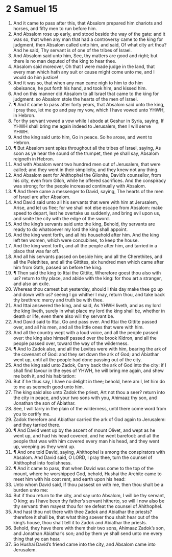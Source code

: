 ﻿# 2 Samuel 15
1. And it came to pass after this, that Absalom prepared him chariots and horses, and fifty men to run before him. 
2. And Absalom rose up early, and stood beside the way of the gate: and it was so, that when any man that had a controversy came to the king for judgment, then Absalom called unto him, and said, Of what city art thou? And he said, Thy servant is of one of the tribes of Israel. 
3. And Absalom said unto him, See, thy matters are good and right; but there is no man deputed of the king to hear thee. 
4. Absalom said moreover, Oh that I were made judge in the land, that every man which hath any suit or cause might come unto me, and I would do him justice! 
5. And it was so, that when any man came nigh to him to do him obeisance, he put forth his hand, and took him, and kissed him. 
6. And on this manner did Absalom to all Israel that came to the king for judgment: so Absalom stole the hearts of the men of Israel. 
7. ¶ And it came to pass after forty years, that Absalom said unto the king, I pray thee, let me go and pay my vow, which I have vowed unto YHWH, in Hebron. 
8. For thy servant vowed a vow while I abode at Geshur in Syria, saying, If YHWH shall bring me again indeed to Jerusalem, then I will serve YHWH. 
9. And the king said unto him, Go in peace. So he arose, and went to Hebron. 
10. ¶ But Absalom sent spies throughout all the tribes of Israel, saying, As soon as ye hear the sound of the trumpet, then ye shall say, Absalom reigneth in Hebron. 
11. And with Absalom went two hundred men out of Jerusalem, that were called; and they went in their simplicity, and they knew not any thing. 
12. And Absalom sent for Ahithophel the Gilonite, David’s counsellor, from his city, even from Giloh, while he offered sacrifices. And the conspiracy was strong; for the people increased continually with Absalom. 
13. ¶ And there came a messenger to David, saying, The hearts of the men of Israel are after Absalom. 
14. And David said unto all his servants that were with him at Jerusalem, Arise, and let us flee; for we shall not else escape from Absalom: make speed to depart, lest he overtake us suddenly, and bring evil upon us, and smite the city with the edge of the sword. 
15. And the king’s servants said unto the king, Behold, thy servants are ready to do whatsoever my lord the king shall appoint. 
16. And the king went forth, and all his household after him. And the king left ten women, which were concubines, to keep the house. 
17. And the king went forth, and all the people after him, and tarried in a place that was far off. 
18. And all his servants passed on beside him; and all the Cherethites, and all the Pelethites, and all the Gittites, six hundred men which came after him from Gath, passed on before the king. 
19. ¶ Then said the king to Ittai the Gittite, Wherefore goest thou also with us? return to thy place, and abide with the king: for thou art a stranger, and also an exile. 
20. Whereas thou camest but yesterday, should I this day make thee go up and down with us? seeing I go whither I may, return thou, and take back thy brethren: mercy and truth be with thee. 
21. And Ittai answered the king, and said, As YHWH liveth, and as my lord the king liveth, surely in what place my lord the king shall be, whether in death or life, even there also will thy servant be. 
22. And David said to Ittai, Go and pass over. And Ittai the Gittite passed over, and all his men, and all the little ones that were with him. 
23. And all the country wept with a loud voice, and all the people passed over: the king also himself passed over the brook Kidron, and all the people passed over, toward the way of the wilderness. 
24. ¶ And lo Zadok also, and all the Levites were with him, bearing the ark of the covenant of God: and they set down the ark of God; and Abiathar went up, until all the people had done passing out of the city. 
25. And the king said unto Zadok, Carry back the ark of God into the city: if I shall find favour in the eyes of YHWH, he will bring me again, and shew me both it, and his habitation: 
26. But if he thus say, I have no delight in thee; behold, here am I, let him do to me as seemeth good unto him. 
27. The king said also unto Zadok the priest, Art not thou a seer? return into the city in peace, and your two sons with you, Ahimaaz thy son, and Jonathan the son of Abiathar. 
28. See, I will tarry in the plain of the wilderness, until there come word from you to certify me. 
29. Zadok therefore and Abiathar carried the ark of God again to Jerusalem: and they tarried there. 
30. ¶ And David went up by the ascent of mount Olivet, and wept as he went up, and had his head covered, and he went barefoot: and all the people that was with him covered every man his head, and they went up, weeping as they went up. 
31. ¶ And one told David, saying, Ahithophel is among the conspirators with Absalom. And David said, O LORD, I pray thee, turn the counsel of Ahithophel into foolishness. 
32. ¶ And it came to pass, that when David was come to the top of the mount, where he worshipped God, behold, Hushai the Archite came to meet him with his coat rent, and earth upon his head: 
33. Unto whom David said, If thou passest on with me, then thou shalt be a burden unto me: 
34. But if thou return to the city, and say unto Absalom, I will be thy servant, O king; as I have been thy father’s servant hitherto, so will I now also be thy servant: then mayest thou for me defeat the counsel of Ahithophel. 
35. And hast thou not there with thee Zadok and Abiathar the priests? therefore it shall be, that what thing soever thou shalt hear out of the king’s house, thou shalt tell it to Zadok and Abiathar the priests. 
36. Behold, they have there with them their two sons, Ahimaaz Zadok’s son, and Jonathan Abiathar’s son; and by them ye shall send unto me every thing that ye can hear. 
37. So Hushai David’s friend came into the city, and Absalom came into Jerusalem. 
